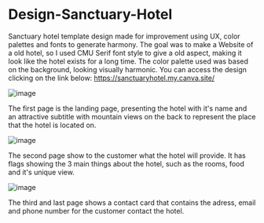 # Design-Sanctuary-Hotel

Sanctuary hotel template design made for improvement using UX, color palettes and fonts to generate harmony.
The goal was to make a Website of a old hotel, so I used CMU Serif font style to give a old aspect, making it look like the hotel exists for a long time. 
The color palette used was based on the background, looking visually harmonic.
You can access the design clicking on the link below: https://sanctuaryhotel.my.canva.site/

![image](https://github.com/user-attachments/assets/0f901d45-fab0-40d8-8e5c-e0c38ab52ad1)



The first page is the landing page, presenting the hotel with it's name and an attractive subtitle with 
mountain views on the back to represent the place that the hotel is located on.

![image](https://github.com/user-attachments/assets/e4b7aed3-d80b-4617-94a7-1b1ce7b85c56)

The second page show to the customer what the hotel will provide. It has flags showing the 3 main things about the hotel, such as the rooms, food and it's unique view.

![image](https://github.com/user-attachments/assets/422e1623-4fcf-434d-9072-42212ac430be)

The third and last page shows a contact card that contains the adress, email and phone number for the customer contact the hotel.


